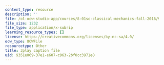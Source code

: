 ```yaml
---
content_type: resource
description: ''
file: /ol-ocw-studio-app/courses/8-01sc-classical-mechanics-fall-2016/9351e06937e1e607c9632bf0cc3971e8_Bq0fDYtbfBA.srt
file_size: 1232
file_type: application/x-subrip
learning_resource_types: []
license: https://creativecommons.org/licenses/by-nc-sa/4.0/
ocw_type: OCWFile
resourcetype: Other
title: 3play caption file
uid: 9351e069-37e1-e607-c963-2bf0cc3971e8
---
```

